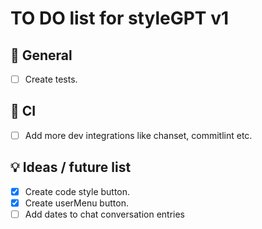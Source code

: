 # TO DO list for **styleGPT** v1

## 🌈 General

- [ ] Create tests.

## 💚 CI

- [ ] Add more dev integrations like chanset, commitlint etc.

## 💡 Ideas / future list

- [x] Create code style button.
- [x] Create userMenu button.
- [ ] Add dates to chat conversation entries
